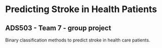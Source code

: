 # Predicting Stroke in Health Patients
## ADS503 - Team 7 - group project

Binary classification methods to predict stroke in health care patients.
